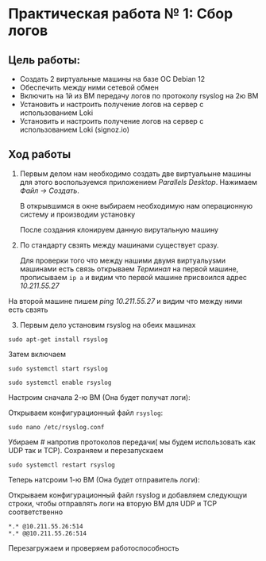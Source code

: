 # Практическая работа № 1: Сбор логов
## Цель работы: 
- Создать 2 виртуальные машины на базе ОС Debian 12
- Обеспечить между ними сетевой обмен
- Включить на 1й из ВМ передачу логов по протоколу rsyslog на 2ю ВМ
- Установить и настроить получение логов на сервер с использованием Loki
- Установить и настроить получение логов на сервер с использованием Loki (signoz.io)

## Ход работы
1) Первым делом нам необходимо создать две виртуальыне машины для этого воспользуемся приложением *Parallels Desktop*. Нажимаем *Файл -> Создать*.


   В открывшимся в окне выбираем необходимую нам операционную систему и производим установку


   После создания клонируем данную вирутальную машину

2) По стандарту свзять между машинами существует сразу.   


   Для проверки того что между нашими двумя виртуальysми машинами есть связь открываем *Терминал* на первой машине, прописываем ``` ip a ``` и видим что первой машине присвоился адрес *10.211.55.27*


На второй машине пишем *ping 10.211.55.27* и видим что между ними есть свзять

3) Первым дело установим rsyslog на обеих машинах  
```
sudo apt-get install rsyslog
```

Затем включаем  
```
sudo systemctl start rsyslog

sudo systemctl enable rsyslog
```

Настроим сначала 2-ю ВМ (Она будет получат логи):

Открываем конфигурационный файл `rsyslog`:
   ```
   sudo nano /etc/rsyslog.conf
   ```
Убираем # напротив протоколов передачи( мы будем использовать как UDP так и TCP). Сохраняем и перезапускаем
```
sudo systemctl restart rsyslog
```

Теперь натсроим 1-ю ВМ (Она будет отправитель логи):  

Открываем конфигурационный файл rsyslog и добавляем следующуи строки, чтобы отправлять логи на вторую ВМ для UDP и TCP соответственно
```
*.* @10.211.55.26:514
*.* @@10.211.55.26:514
```



Перезагружаем и проверяем работоспособность  



